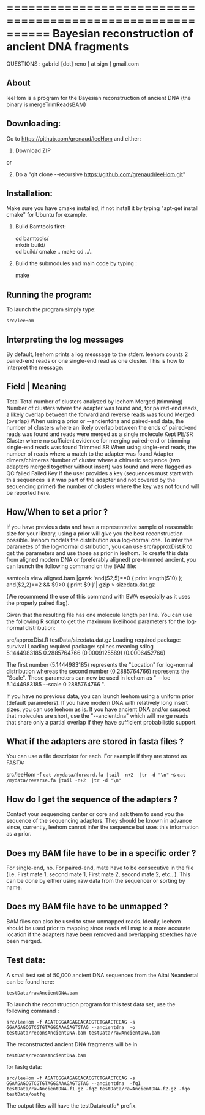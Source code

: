 ==========================================================
  Bayesian reconstruction of ancient DNA fragments
==========================================================

QUESTIONS :
   gabriel [dot] reno [ at sign ] gmail.com


About
----------------------

leeHom is a program for the Bayesian reconstruction of ancient DNA (the binary is mergeTrimReadsBAM)


Downloading:
----------------------

Go to https://github.com/grenaud/leeHom and either:

1) Download ZIP 

or

2) Do a "git clone --recursive https://github.com/grenaud/leeHom.git"


Installation:
----------------------

Make sure you have cmake installed, if not install it by 
typing "apt-get install cmake" for Ubuntu for example.

1) Build Bamtools first:

    cd bamtools/   
    mkdir build/   
    cd build/
    cmake ..
    make 
    cd ../..

2) Build the submodules and main code by typing :

    make



Running the program:
----------------------

To launch the program simply type:

    src/leeHom


Interpreting the log messages
----------------------

By default, leehom prints a log messsage to the stderr. leehom counts 2 paired-end reads or one single-end read as one cluster. This is how to interpret the message:


Field                        |  Meaning
------------------------------------------------------
Total 	    	   	    	Total number of clusters analyzed by leehom
Merged (trimming) 		Number of clusters where the adapter was found and, for paired-end reads, a likely overlap between the forward and reverse reads was found
Merged (overlap) 		When using a prior or --ancientdna and paired-end data, the number of clusters where an likely overlap between the ends of paired-end reads 
       				was found and reads were merged as a single molecule
Kept PE/SR 			Cluster where no sufficient evidence for merging paired-end or trimming single-end reads was found
Trimmed SR 			When using single-end reads, the number of reads where a match to the adapter was found
Adapter dimers/chimeras		Number of cluster where a chimeric sequence (two adapters merged together without insert) was found and were flagged as QC failed
Failed Key 			If the user provides a key (sequences must start with this sequences is it was part of the adapter and not covered by the sequencing primer)
       				the number of clusters where the key was not found will be reported here.



How/When to set a prior ?
-----------------------

If you have previous data and have a representative sample of reasonable size for your library, using a prior will give you the best reconstruction possible. leehom models the distribution as a log-normal one. To infer the parametes of the log-normal distribution, you can use src/approxDist.R to get the parameters and use those as prior in leehom. To create this data from aligned modern DNA or (preferably aligned) pre-trimmed ancient, you can launch the following command on the BAM file:

samtools view aligned.bam |gawk 'and($2,5)==0 { print length($10) }; and($2,2)==2 && $9>0 { print $9 }'| gzip  > sizedata.dat.gz

(We recommend the use of this command with BWA especially as it uses the properly paired flag). 
 
Given that the resulting file has one molecule length per line. You can use the following R script to get the maximum likelihood parameters for the log-normal distribution:

src/approxDist.R testData/sizedata.dat.gz
Loading required package: survival
Loading required package: splines
     meanlog         sdlog    
  5.1444983185   0.2885764766 
 (0.0009125589) (0.0006452766)

The first number (5.1444983185) represents the "Location" for log-normal distribution whereas the second number (0.2885764766) represents the "Scale".   Those parameters can now be used in leehom as " --loc 5.1444983185  --scale 0.2885764766 ".

If you have no previous data, you can launch leehom using a uniform prior (default parameters). If you have modern DNA with relatively long insert sizes, you can use leehom as is. If you have ancient DNA and/or suspect that molecules are short, use the "--ancientdna" which will merge reads that share only a partial overlap if they have sufficient probabilistic support. 


What if the adapters are stored in fasta files ?
-----------

You can use a file descriptor for each. For example if they are stored as FASTA:

src/leeHom -f `cat /mydata/forward.fa |tail -n+2  |tr -d "\n"` -s `cat /mydata/reverse.fa |tail -n+2  |tr -d "\n"`


How do I get the sequence of the adapters ?
-----------

Contact your sequencing center or core and ask them to send you the sequence of the sequencing adapters. They should be known in advance since, currently, leehom cannot infer the sequence but uses this information as a prior. 


Does my BAM file have to be in a specific order ?
-----------

For single-end, no. For paired-end, mate have to be consecutive in the file (i.e. First mate 1, second mate 1, First mate 2, second mate 2, etc.. ). This can be done by either using raw data from the sequencer or sorting by name.



Does my BAM file have to be unmapped ?
-----------
BAM files can also be used to store unmapped reads. Ideally, leehom should be used prior to mapping since reads will map to a more accurate location if the adapters have been removed and overlapping stretches have been merged. 




Test data:
----------------------

A small test set of 50,000 ancient DNA sequences from the Altai Neandertal can be found here:

    testData/rawAncientDNA.bam

To launch the reconstruction program for this test data set, use the following command :

    src/leeHom -f AGATCGGAAGAGCACACGTCTGAACTCCAG -s GGAAGAGCGTCGTGTAGGGAAAGAGTGTAG --ancientdna  -o testData/reconsAncientDNA.bam testData/rawAncientDNA.bam

The reconstructed ancient DNA fragments will be in 

    testData/reconsAncientDNA.bam

for fastq data:

    src/leeHom -f AGATCGGAAGAGCACACGTCTGAACTCCAG -s GGAAGAGCGTCGTGTAGGGAAAGAGTGTAG --ancientdna  -fq1 testData/rawAncientDNA.f1.gz -fq2 testData/rawAncientDNA.f2.gz -fqo testData/outfq

The output files will have the  testData/outfq* prefix.
